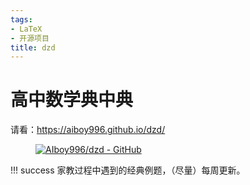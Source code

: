 ```yaml
---
tags:
- LaTeX
- 开源项目
title: dzd
---
```


# 高中数学典中典
请看：<https://aiboy996.github.io/dzd/>

<figure markdown>

[![AIboy996/dzd - GitHub](https://gh-card.dev/repos/AIboy996/dzd.svg?fullname=)](https://github.com/AIboy996/dzd)

</figure>

!!! success
    家教过程中遇到的经典例题，（尽量）每周更新。